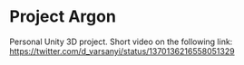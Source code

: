 # Project Argon

Personal Unity 3D project. Short video on the following link: https://twitter.com/d_varsanyi/status/1370136216558051329
